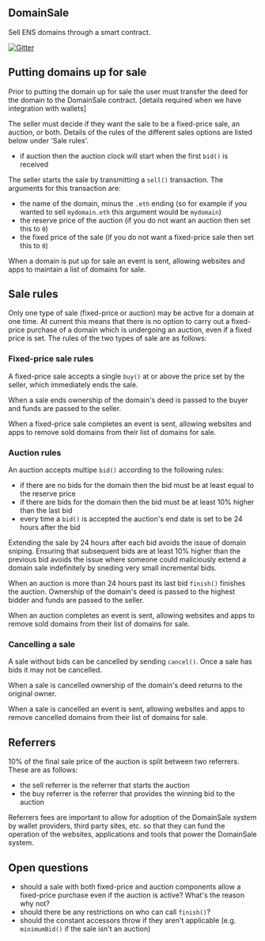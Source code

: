 ## DomainSale

Sell ENS domains through a smart contract.

[![Gitter](https://badges.gitter.im/Join%20Chat.svg)](https://gitter.im/wealdtech/domainsale?utm_source=badge&utm_medium=badge&utm_campaign=pr-badge)

## Putting domains up for sale

Prior to putting the domain up for sale the user must transfer the deed for the domain to the DomainSale contract.  [details required when we have integration with wallets]

The seller must decide if they want the sale to be a fixed-price sale, an auction, or both.  Details of the rules of the different sales options are listed below under 'Sale rules'.

  - if auction then the auction clock will start when the first `bid()` is received

The seller starts the sale by transmitting a `sell()` transaction.  The arguments for this transaction are:

  - the name of the domain, minus the `.eth` ending (so for example if you wanted to sell `mydomain.eth` this argument would be `mydomain`)
  - the reserve price of the auction (if you do not want an auction then set this to `0`)
  - the fixed price of the sale (if you do not want a fixed-price sale then set this to `0`)

When a domain is put up for sale an event is sent, allowing websites and apps to maintain a list of domains for sale.

## Sale rules

Only one type of sale (fixed-price or auction) may be active for a domain at one time.  At current this means that there is no option to carry out a fixed-price purchase of a domain which is undergoing an auction, even if a fixed price is set.  The rules of the two types of sale are as follows:

### Fixed-price sale rules

A fixed-price sale accepts a single `buy()` at or above the price set by the seller, which immediately ends the sale.

When a sale ends ownership of the domain's deed is passed to the buyer and funds are passed to the seller.

When a fixed-price sale completes an event is sent, allowing websites and apps to remove sold domains from their list of domains for sale.

### Auction rules

An auction accepts multipe `bid()` according to the following rules:

  - if there are no bids for the domain then the bid must be at least equal to the reserve price
  - if there are bids for the domain then the bid must be at least 10% higher than the last bid
  - every time a `bid()` is accepted the auction's end date is set to be 24 hours after the bid

Extending the sale by 24 hours after each bid avoids the issue of domain sniping.  Ensuring that subsequent bids are at least 10% higher than the previous bid avoids the issue where someone could maliciously extend a domain sale indefinitely by sneding very small incremental bids.

When an auction is more than 24 hours past its last bid `finish()` finishes the auction.  Ownership of the domain's deed is passed to the highest bidder and funds are passed to the seller.

When an auction completes an event is sent, allowing websites and apps to remove sold domains from their list of domains for sale.

### Cancelling a sale

A sale without bids can be cancelled by sending `cancel()`.  Once a sale has bids it may not be cancelled.

When a sale is cancelled ownership of the domain's deed returns to the original owner.

When a sale is cancelled an event is sent, allowing websites and apps to remove cancelled domains from their list of domains for sale.

## Referrers

10% of the final sale price of the auction is split between two referrers.  These are as follows:

   - the sell referrer is the referrer that starts the auction
   - the buy referrer is the referrer that provides the winning bid to the auction

Referrers fees are important to allow for adoption of the DomainSale system by wallet providers, third party sites, etc. so that they can fund the operation of the websites, applications and tools that power the DomainSale system.

## Open questions

  - should a sale with both fixed-price and auction components allow a fixed-price purchase even if the auction is active?  What's the reason why not?
  - should there be any restrictions on who can call `finish()`?
  - should the constant accessors throw if they aren't applicable (e.g. `minimumBid()` if the sale isn't an auction)
